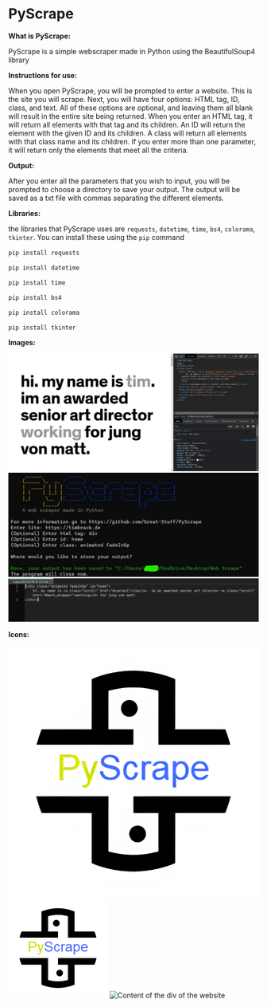 # PyScrape

<strong>What is PyScrape:</strong>

PyScrape is a simple webscraper made in Python using the BeautifulSoup4 library


<strong>Instructions for use:</strong>

When you open PyScrape, you will be prompted to enter a website. This is the site you will scrape. Next, you will have four options: HTML tag, ID, class, and text. All of these options are optional, and leaving them all blank will result in the entire site being returned. When you enter an HTML tag, it will return all elements with that tag and its children. An ID will return the element with the given ID and its children. A class will return all elements with that class name and its children. If you enter more than one parameter, it will return only the elements that meet all the criteria.

<strong>Output:</strong>

After you enter all the parameters that you wish to input, you will be prompted to choose a directory to save your output. The output will be saved as a txt file with commas separating the different elements.

<strong>Libraries:</strong>

the libraries that PyScrape uses are `requests`, `datetime`, `time`, `bs4`, `colorama`, `tkinter`. You can install these using the `pip` command 
```poweshell
pip install requests
```
```poweshell
pip install datetime
```
```poweshell
pip install time
```
```poweshell
pip install bs4
```
```poweshell
pip install colorama
```
```poweshell
pip install tkinter
```

<strong>Images: </strong>

<img src="pictures/Site Example.png" alt="Website with inspect console open">

<img src="pictures/Web Scrape Example.jpg" alt="PyScrape console axample">

<img src="pictures/Output Example.png" alt="Content of the div of the website">

<strong>Icons: </strong>

<img src="assets/PyScrape Logo Upscaled.jpg" alt="Content of the div of the website">

<img src="assets/PyScrape Logo Black.png" alt="Content of the div of the website">

<img src="assets/PyScrape Logo Black.ico" alt="Content of the div of the website">
